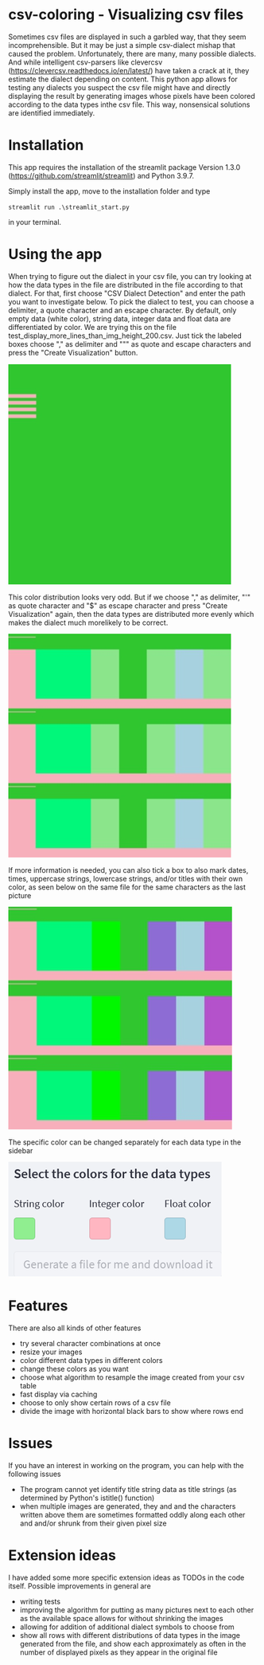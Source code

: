 # csv-coloring - Visualizing csv files

Sometimes csv files are displayed in such a garbled way, that they seem incomprehensible. But it may be just a simple csv-dialect mishap that caused the problem. Unfortunately, there are many, many possible dialects. And while intelligent csv-parsers like clevercsv (https://clevercsv.readthedocs.io/en/latest/) have taken a crack at it, they estimate the dialect depending on content. This python app allows for testing any dialects you suspect the csv file might have and directly displaying the result by generating images whose pixels have been colored according to the data types inthe csv file. This way, nonsensical solutions are identified immediately.

# Installation

This app requires the installation of the streamlit package Version 1.3.0 (https://github.com/streamlit/streamlit) and Python 3.9.7.

Simply install the app, move to the installation folder and type 

`streamlit run .\streamlit_start.py`

in your terminal.

# Using the app

When trying to figure out the dialect in your csv file, you can try looking at how the data types in the file are distributed in the file according to that dialect. For that, first choose "CSV Dialect Detection" and enter the path you want to investigate below. To pick the dialect to test, you can choose a delimiter, a quote character and an escape character. By default, only empty data (white color), string data, integer data and float data are differentiated by color. We are trying this on the file test_display_more_lines_than_img_height_200.csv. Just tick the labeled boxes choose "," as delimiter and """ as quote and escape characters and press the "Create Visualization" button.

![](https://github.com/HPI-Information-Systems/csv-coloring/blob/main/images/wrong_coloring.PNG)

This color distribution looks very odd. But if we choose "," as delimiter, "'" as quote character and "$" as escape character and press "Create Visualization" again, then the data types are distributed more evenly which makes the dialect much morelikely to be correct.

![](https://github.com/HPI-Information-Systems/csv-coloring/blob/main/images/correct_weird_coloring.PNG)

If more information is needed, you can also tick a box to also mark dates, times, uppercase strings, lowercase strings, and/or  titles with their own color, as seen below on the same file for the same characters as the last picture

![](https://github.com/HPI-Information-Systems/csv-coloring/blob/main/images/good_coloration_more_colors.PNG)

The specific color can be changed separately for each data type in the sidebar

![](https://github.com/HPI-Information-Systems/csv-coloring/blob/main/images/Unbenannt.PNG)

# Features
There are also all kinds of other features

- try several character combinations at once
- resize your images
- color different data types in different colors
- change these colors as you want
- choose what algorithm to resample the image created from your csv table
- fast display via caching
- choose to only show certain rows of a csv file
- divide the image with horizontal black bars to show where rows end

# Issues
If you have an interest in working on the program, you can help with the following issues

- The program cannot yet identify title string data as title strings (as determined by Python's istitle() function)
- when multiple images are generated, they and and the characters written above them are sometimes formatted oddly along each other and and/or shrunk from  their given pixel size

# Extension ideas
I have added some more specific extension ideas as TODOs in the code itself. Possible improvements in general are

- writing tests
- improving the algorithm for putting as many pictures next to each other as the available space allows for without shrinking the images
- allowing for addition of additional dialect symbols to choose from 
- show all rows with different distributions of data types in the image generated from the file, and show each approximately as often in the number of displayed pixels as they appear in the original file


